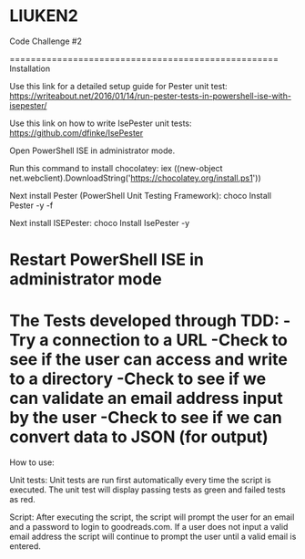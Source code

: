 # LIUKEN2
Code Challenge #2

===================================================
Installation

Use this link for a detailed setup guide for Pester unit test:
    https://writeabout.net/2016/01/14/run-pester-tests-in-powershell-ise-with-isepester/

Use this link on how to write IsePester unit tests:
    https://github.com/dfinke/IsePester

Open PowerShell ISE in administrator mode.

Run this command to install chocolatey:
    iex ((new-object net.webclient).DownloadString('https://chocolatey.org/install.ps1'))

Next install Pester (PowerShell Unit Testing Framework):
    choco Install Pester -y -f

Next install ISEPester:
    choco Install IsePester -y

Restart PowerShell ISE in administrator mode
===================================================
The Tests developed through TDD:
-Try a connection to a URL
-Check to see if the user can access and write to a directory
-Check to see if we can validate an email address input by the user
-Check to see if we can convert data to JSON (for output)
===================================================
How to use:

Unit tests:
    Unit tests are run first automatically every time the script is executed.
    The unit test will display passing tests as green and failed tests as red.
    
Script:
    After executing the script, the script will prompt the user for an email and a password to login to goodreads.com. If a user does not input a valid email address
    the script will continue to prompt the user until a valid email is entered.